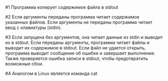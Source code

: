 #1
Программа копирует содержимое файла в stdout

#2
Если аргументы переданы программа читает содержимое указанных файлов.
Если аргументы не переданы программа читает ввод с клавиатуры (stdin).

#3
Если запущена без аргументов, она читает данные из stdin и выводит их в stdout.
Если переданы аргументы, программа читает файлы и выводит их содержимое в stdout.
Если файл не удается открыть, программа выводит сообщение об ошибке и завершает выполнение.
Также проверяется ошибка записи в stdout, чтобы предотвратить возможные сбои.

#4
Аналогом в Linux является команда cat
